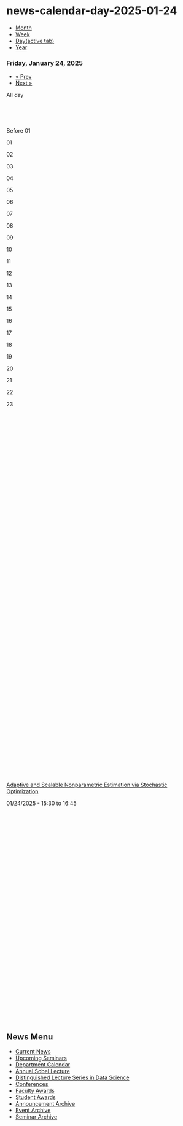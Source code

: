 # news-calendar-day-2025-01-24

<!--THE END-->

- [Month](/news/calendar)
- [Week](/news/calendar/week)
- [Day(active tab)](/news/calendar/day)
- [Year](/news/calendar/year)

### Friday, January 24, 2025

- [« Prev](https://www.pstat.ucsb.edu/news/calendar/day/2025-01-23 "Navigate to previous day")
- [Next »](https://www.pstat.ucsb.edu/news/calendar/day/2025-01-25 "Navigate to next day")

All day

 

 

Before 01

01

02

03

04

05

06

07

08

09

10

11

12

13

14

15

16

17

18

19

20

21

22

23

 

 

 

 

 

 

 

 

 

 

 

 

 

 

 

 

 

 

 

 

 

 

 

 

 

 

 

 

 

 

 

[Adaptive and Scalable Nonparametric Estimation via Stochastic Optimization](/news/event/1912)

01/24/2025 - 15:30 to 16:45

 

 

 

 

 

 

 

 

 

 

 

 

 

 

 

 

 

 

## News Menu

- [Current News](/news "Current News")
- [Upcoming Seminars](/news/upcoming-seminars "Upcoming Seminars")
- [Department Calendar](/news/calendar "Event & Feature Calendar")
- [Annual Sobel Lecture](/news/sobel "Annual Sobel Lecture")
- [Distinguished Lecture Series in Data Science](/news/data-science "Distinguished Lecture Series in Data Science")
- [Conferences](/news/conferences "Conferences")
- [Faculty Awards](/news/fac_award "Faculty Awards")
- [Student Awards](/news/student_award "Student Awards")
- [Announcement Archive](/news/announcement/archive)
- [Event Archive](/news/feature/archive)
- [Seminar Archive](/news/event/archive)